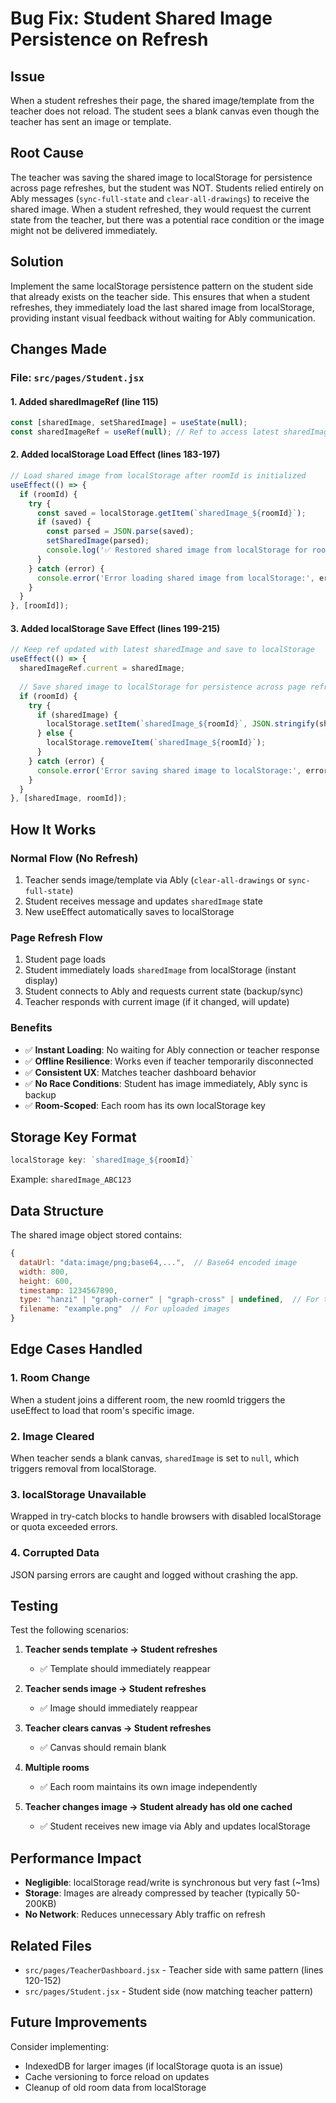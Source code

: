 # Bug Fix: Student Shared Image Persistence on Refresh

## Issue
When a student refreshes their page, the shared image/template from the teacher does not reload. The student sees a blank canvas even though the teacher has sent an image or template.

## Root Cause
The teacher was saving the shared image to localStorage for persistence across page refreshes, but the student was NOT. Students relied entirely on Ably messages (`sync-full-state` and `clear-all-drawings`) to receive the shared image. When a student refreshed, they would request the current state from the teacher, but there was a potential race condition or the image might not be delivered immediately.

## Solution
Implement the same localStorage persistence pattern on the student side that already exists on the teacher side. This ensures that when a student refreshes, they immediately load the last shared image from localStorage, providing instant visual feedback without waiting for Ably communication.

## Changes Made

### File: `src/pages/Student.jsx`

#### 1. Added sharedImageRef (line 115)
```javascript
const [sharedImage, setSharedImage] = useState(null);
const sharedImageRef = useRef(null); // Ref to access latest sharedImage in callbacks
```

#### 2. Added localStorage Load Effect (lines 183-197)
```javascript
// Load shared image from localStorage after roomId is initialized
useEffect(() => {
  if (roomId) {
    try {
      const saved = localStorage.getItem(`sharedImage_${roomId}`);
      if (saved) {
        const parsed = JSON.parse(saved);
        setSharedImage(parsed);
        console.log('✅ Restored shared image from localStorage for room:', roomId);
      }
    } catch (error) {
      console.error('Error loading shared image from localStorage:', error);
    }
  }
}, [roomId]);
```

#### 3. Added localStorage Save Effect (lines 199-215)
```javascript
// Keep ref updated with latest sharedImage and save to localStorage
useEffect(() => {
  sharedImageRef.current = sharedImage;
  
  // Save shared image to localStorage for persistence across page refreshes
  if (roomId) {
    try {
      if (sharedImage) {
        localStorage.setItem(`sharedImage_${roomId}`, JSON.stringify(sharedImage));
      } else {
        localStorage.removeItem(`sharedImage_${roomId}`);
      }
    } catch (error) {
      console.error('Error saving shared image to localStorage:', error);
    }
  }
}, [sharedImage, roomId]);
```

## How It Works

### Normal Flow (No Refresh)
1. Teacher sends image/template via Ably (`clear-all-drawings` or `sync-full-state`)
2. Student receives message and updates `sharedImage` state
3. New useEffect automatically saves to localStorage

### Page Refresh Flow
1. Student page loads
2. Student immediately loads `sharedImage` from localStorage (instant display)
3. Student connects to Ably and requests current state (backup/sync)
4. Teacher responds with current image (if it changed, will update)

### Benefits
- ✅ **Instant Loading**: No waiting for Ably connection or teacher response
- ✅ **Offline Resilience**: Works even if teacher temporarily disconnected
- ✅ **Consistent UX**: Matches teacher dashboard behavior
- ✅ **No Race Conditions**: Student has image immediately, Ably sync is backup
- ✅ **Room-Scoped**: Each room has its own localStorage key

## Storage Key Format
```javascript
localStorage key: `sharedImage_${roomId}`
```

Example: `sharedImage_ABC123`

## Data Structure
The shared image object stored contains:
```javascript
{
  dataUrl: "data:image/png;base64,...",  // Base64 encoded image
  width: 800,
  height: 600,
  timestamp: 1234567890,
  type: "hanzi" | "graph-corner" | "graph-cross" | undefined,  // For templates
  filename: "example.png"  // For uploaded images
}
```

## Edge Cases Handled

### 1. Room Change
When a student joins a different room, the new roomId triggers the useEffect to load that room's specific image.

### 2. Image Cleared
When teacher sends a blank canvas, `sharedImage` is set to `null`, which triggers removal from localStorage.

### 3. localStorage Unavailable
Wrapped in try-catch blocks to handle browsers with disabled localStorage or quota exceeded errors.

### 4. Corrupted Data
JSON parsing errors are caught and logged without crashing the app.

## Testing

Test the following scenarios:

1. **Teacher sends template → Student refreshes**
   - ✅ Template should immediately reappear

2. **Teacher sends image → Student refreshes**
   - ✅ Image should immediately reappear

3. **Teacher clears canvas → Student refreshes**
   - ✅ Canvas should remain blank

4. **Multiple rooms**
   - ✅ Each room maintains its own image independently

5. **Teacher changes image → Student already has old one cached**
   - ✅ Student receives new image via Ably and updates localStorage

## Performance Impact
- **Negligible**: localStorage read/write is synchronous but very fast (~1ms)
- **Storage**: Images are already compressed by teacher (typically 50-200KB)
- **No Network**: Reduces unnecessary Ably traffic on refresh

## Related Files
- `src/pages/TeacherDashboard.jsx` - Teacher side with same pattern (lines 120-152)
- `src/pages/Student.jsx` - Student side (now matching teacher pattern)

## Future Improvements
Consider implementing:
- IndexedDB for larger images (if localStorage quota is an issue)
- Cache versioning to force reload on updates
- Cleanup of old room data from localStorage

